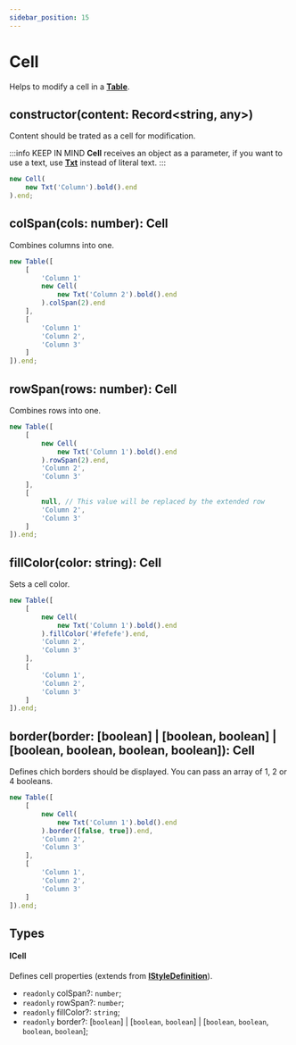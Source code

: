 ```yaml
---
sidebar_position: 15
---
```


# Cell

Helps to modify a cell in a **[Table](./table.md)**.

## constructor(content: Record<string, any\>)

Content should be trated as a cell for modification.

:::info KEEP IN MIND
**Cell** receives an object as a parameter, if you want to use a text, use **[Txt](./text.md)** instead of literal text.
:::

```typescript
new Cell(
    new Txt('Column').bold().end
).end;
```

## colSpan(cols: number): Cell

Combines columns into one.

```typescript
new Table([
    [
        'Column 1'
        new Cell(
            new Txt('Column 2').bold().end
        ).colSpan(2).end
    ],
    [
        'Column 1'
        'Column 2',
        'Column 3'
    ]
]).end;
```

## rowSpan(rows: number): Cell

Combines rows into one.

```typescript
new Table([
    [
        new Cell(
            new Txt('Column 1').bold().end
        ).rowSpan(2).end,
        'Column 2',
        'Column 3'
    ],
    [
        null, // This value will be replaced by the extended row
        'Column 2',
        'Column 3'
    ]
]).end;
```

## fillColor(color: string): Cell

Sets a cell color.

```typescript
new Table([
    [
        new Cell(
            new Txt('Column 1').bold().end
        ).fillColor('#fefefe').end,
        'Column 2',
        'Column 3'
    ],
    [
        'Column 1',
        'Column 2',
        'Column 3'
    ]
]).end;
```

## border(border: [boolean] | [boolean, boolean] | [boolean, boolean, boolean, boolean]): Cell

Defines chich borders should be displayed. You can pass an array of 1, 2 or 4 booleans.

```typescript
new Table([
    [
        new Cell(
            new Txt('Column 1').bold().end
        ).border([false, true]).end,
        'Column 2',
        'Column 3'
    ],
    [
        'Column 1',
        'Column 2',
        'Column 3'
    ]
]).end;
```

## Types

#### ICell

Defines cell properties (extends from **[IStyleDefinition](../style-definition.md#istyledefinition)**).

* `readonly` colSpan?: `number`;
* `readonly` rowSpan?: `number`;
* `readonly` fillColor?: `string`;
* `readonly` border?: [`boolean`] | [`boolean`, `boolean`] | [`boolean`, `boolean`, `boolean`, `boolean`];